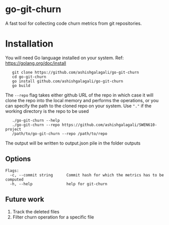 # go-git-churn

A fast tool for collecting code churn metrics from git repositories.

# Installation
You will need Go language installed on your system. Ref: https://golang.org/doc/install

```
   git clone https://github.com/ashishgalagali/go-git-churn
   cd go-git-churn
   go install github.com/ashishgalagali/go-git-churn
   go build
 ```
The `--repo` flag takes either github URL of the repo in which case it will clone the repo into the local memory and performs the operations, or you can specify the path to the cloned repo on your system. Use `"."` if the working directory is the repo to be used
```
   ./go-git-churn --help
   ./go-git-churn --repo https://github.com/ashishgalagali/SWEN610-project 
   /path/to/go-git-churn --repo /path/to/repo 
```

The output will be written to output.json pile in the folder outputs

## Options
```
Flags:
  -c, --commit string      Commit hash for which the metrics has to be computed
  -h, --help               help for git-churn
```

## Future work

1. Track the deleted files
2. Filter churn operation for a specific file
